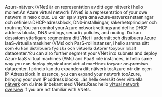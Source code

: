 <span data-ttu-id="03f42-101">Azure-nätverk (VNet) är en representation av ditt eget nätverk i hello molnet.</span><span class="sxs-lookup"><span data-stu-id="03f42-101">An Azure virtual network (VNet) is a representation of your own network in hello cloud.</span></span> <span data-ttu-id="03f42-102">Du kan själv styra dina Azure-nätverksinställningar och definiera DHCP-adressblock, DNS-inställningar, säkerhetsprinciper och routning.</span><span class="sxs-lookup"><span data-stu-id="03f42-102">You can control your Azure network settings and define DHCP address blocks, DNS settings, security policies, and routing.</span></span> <span data-ttu-id="03f42-103">Du kan dessutom ytterligare segmentera ditt VNet i undernät och distribuera Azure IaaS-virtuella maskiner (VMs) och PaaS-rollinstanser, i hello samma sätt som du kan distribuera fysiska och virtuella datorer tooyour lokalt datacenter.</span><span class="sxs-lookup"><span data-stu-id="03f42-103">You can also further segment your VNet into subnets and deploy Azure IaaS virtual machines (VMs) and PaaS role instances, in hello same way you can deploy physical and virtual machines tooyour on-premises datacenter.</span></span> <span data-ttu-id="03f42-104">I princip kan du expandera ditt nätverk tooAzure när din egen IP-Adressblock.</span><span class="sxs-lookup"><span data-stu-id="03f42-104">In essence, you can expand your network tooAzure, bringing your own IP address blocks.</span></span> <span data-ttu-id="03f42-105">Läs hello [översikt över virtuella nätverk](../articles/virtual-network/virtual-networks-overview.md) om du inte är bekant med VNets.</span><span class="sxs-lookup"><span data-stu-id="03f42-105">Read hello [virtual network overview](../articles/virtual-network/virtual-networks-overview.md) if you are not familiar with VNets.</span></span>

